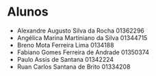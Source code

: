 # Alunos

* Alexandre Augusto Silva da Rocha    01362296
* Angélica Marina Martiniano da Silva    01344715
* Breno Mota Ferreira Lima    0134188
* Fabiano Gomes Ferreira de Andrade    01350374
* Paulo Assis de Santana    01342224
* Ruan Carlos Santana de Brito    01334208
